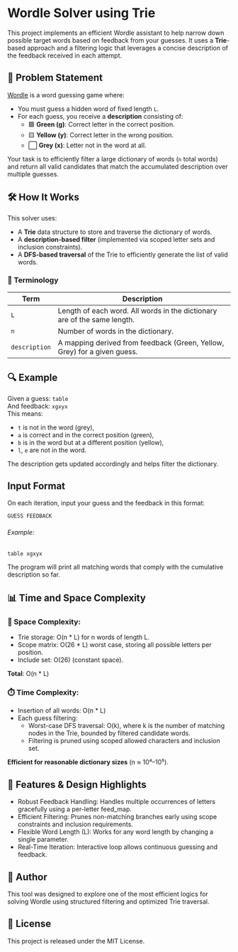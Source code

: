 
# Wordle Solver using Trie

This project implements an efficient Wordle assistant to help narrow down possible target words based on feedback from your guesses. It uses a **Trie**-based approach and a filtering logic that leverages a concise description of the feedback received in each attempt.


## :jigsaw: Problem Statement

[Wordle](https://www.nytimes.com/games/wordle/index.html) is a word guessing game where:
- You must guess a hidden word of fixed length `L`.
- For each guess, you receive a **description** consisting of:
  - :green_square: **Green (g)**: Correct letter in the correct position.
  - :yellow_square: **Yellow (y)**: Correct letter in the wrong position.
  - :white_large_square: **Grey (x)**: Letter not in the word at all.

Your task is to efficiently filter a large dictionary of words (`n` total words) and return all valid candidates that match the accumulated description over multiple guesses.

## :hammer_and_wrench: How It Works

This solver uses:
- A **Trie** data structure to store and traverse the dictionary of words.
- A **description-based filter** (implemented via scoped letter sets and inclusion constraints).
- A **DFS-based traversal** of the Trie to efficiently generate the list of valid words.

### :blue_book: Terminology

| Term         | Description                                                                 |
|--------------|-----------------------------------------------------------------------------|
| `L`          | Length of each word. All words in the dictionary are of the same length.   |
| `n`          | Number of words in the dictionary.                                          |
| `description`| A mapping derived from feedback (Green, Yellow, Grey) for a given guess.    |

## :mag: Example

Given a guess: `table`  
And feedback: `xgxyx`  
This means:
- `t` is not in the word (grey),
- `a` is correct and in the correct position (green),
- `b` is in the word but at a different position (yellow),
- `l`, `e` are not in the word.

The description gets updated accordingly and helps filter the dictionary.

## Input Format
On each iteration, input your guess and the feedback in this format:

```bash
GUESS FEEDBACK
```

###### Example:

```bash
table xgxyx
```

The program will print all matching words that comply with the cumulative description so far.

## :bar_chart: Time and Space Complexity

### :brain: Space Complexity:

- Trie storage: O(n * L) for n words of length L.
- Scope matrix: O(26 * L) worst case, storing all possible letters per position.
- Include set: O(26) (constant space).

**Total**: O(n * L)

### :stopwatch: Time Complexity:
- Insertion of all words: O(n * L)
- Each guess filtering:
    - Worst-case DFS traversal: O(k), where k is the number of matching nodes in the Trie, bounded by filtered candidate words.
    - Filtering is pruned using scoped allowed characters and inclusion set.

**Efficient for reasonable dictionary sizes** (n ≈ 10⁴–10⁵).

## :brain: Features & Design Highlights

- Robust Feedback Handling: Handles multiple occurrences of letters gracefully using a per-letter feed_map.
- Efficient Filtering: Prunes non-matching branches early using scope constraints and inclusion requirements.
- Flexible Word Length (L): Works for any word length by changing a single parameter.
- Real-Time Iteration: Interactive loop allows continuous guessing and feedback.

## :pushpin: Author

This tool was designed to explore one of the most efficient logics for solving Wordle using structured filtering and optimized Trie traversal.

## :page_with_curl: License

This project is released under the MIT License.
